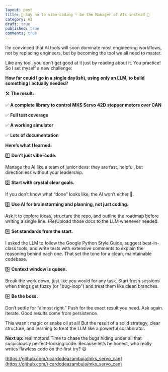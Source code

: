 ```yaml
---
layout: post
title: 🚫 Say no to vibe-coding — be the Manager of AIs instead 🤖
category: AI
draft: true
published: true
comments: true
---
```


I’m convinced that AI tools will soon dominate most engineering workflows, not by replacing engineers, but by becoming the tool we all need to master.

Like any tool, you don’t get good at it just by reading about it. You practice! So I set myself a new challenge:

**How far could I go in a single day(ish), using only an LLM, to build something I actually needed?**
<!--more-->

🛠️ **The result:**

 ✅ **A complete library to control MKS Servo 42D stepper motors over CAN**

 ✅ **Full test coverage**

 ✅ **A working simulator**

 ✅ **Lots of documentation**


**Here’s what I learned:**

1️⃣ **Don’t just vibe-code.**

Manage the AI like a team of junior devs: they are fast, helpful, but directionless without your leadership.


2️⃣ **Start with crystal clear goals.**

If you don’t know what “done” looks like, the AI won’t either 😬.


3️⃣ **Use AI for brainstorming and planning, not just coding.**

Ask it to explore ideas, structure the repo, and outline the roadmap before writing a single line. (Re)Upload those docs to the LLM whenever needed.


4️⃣ **Set standards from the start.**

I asked the LLM to follow the Google Python Style Guide, suggest best-in-class tools, and write tests with extensive comments to explain the reasoning behind each one. That set the tone for a clean, maintainable codebase.


5️⃣ **Context window is queen.**

Break the work down, just like you would for any task. Start fresh sessions when things get fuzzy (or "bug-loop") and treat them like clean branches.


6️⃣ **Be the boss.**

Don’t settle for “almost right.” Push for the exact result you need. Ask again. Iterate. Good results come from persistence.


This wasn’t magic or snake oil at all! But the result of a solid strategy, clear structure, and learning to treat the LLM like a powerful collaborator.


**Next up:** real motors! Time to chase the bugs hiding under all that suspiciously perfect-looking code. Because let’s be honest, who really writes flawless code on the first try? 😄

[https://github.com/ricardodeazambuja/mks_servo_can](https://github.com/ricardodeazambuja/mks_servo_can)